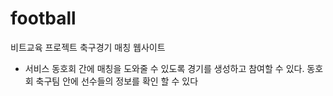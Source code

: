# football
비트교육 프로젝트 축구경기 매칭 웹사이트

- 서비스
동호회 간에 매칭을 도와줄 수 있도록 경기를 생성하고 참여할 수 있다.
동호회 축구팀 안에 선수들의 정보를 확인 할 수 있다
